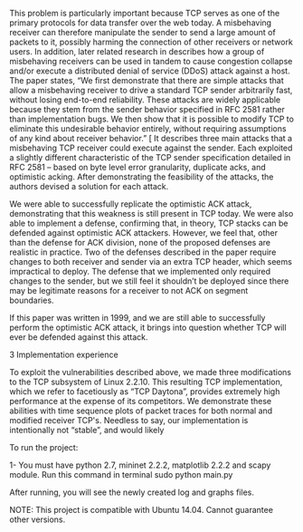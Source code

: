 This problem is particularly important because TCP serves as one of the primary protocols for data transfer over the web today. 
A misbehaving receiver can therefore manipulate the sender to send a large amount of packets to it, possibly harming the connection of other receivers or network users. 
In addition, later related research in describes how a group of misbehaving receivers can be used in tandem to cause congestion collapse and/or execute a distributed denial of service (DDoS) attack against a host.
The paper states, “We first demonstrate that there are simple attacks that allow a misbehaving receiver to drive a standard TCP sender arbitrarily fast, without losing end-to-end reliability. 
These attacks are widely applicable because they stem from the sender behavior specified in RFC 2581 rather than implementation bugs. 
We then show that it is possible to modify TCP to eliminate this undesirable behavior entirely, without requiring assumptions of any kind about receiver behavior.” [
It describes three main attacks that a misbehaving TCP receiver could execute against the sender. Each exploited a slightly different characteristic of the TCP sender specification detailed in RFC 2581 – based on byte level error granularity, duplicate acks, and optimistic acking. After demonstrating the feasibility of the attacks, the authors devised a solution for each attack.

We were able to successfully replicate the optimistic ACK attack, demonstrating that this weakness is still present in TCP today. 
We were also able to implement a defense, confirming that, in theory, TCP stacks can be defended against optimistic ACK attackers. 
However, we feel that, other than the defense for ACK division, none of the proposed defenses are realistic in practice. 
Two of the defenses described in the paper require changes to both receiver and sender via an extra TCP header, which seems impractical to deploy. 
The defense that we implemented only required changes to the sender, but we still feel it shouldn’t be deployed since there may be legitimate reasons for a receiver to not ACK on segment boundaries.

If this paper was written in 1999, and we are still able to successfully perform the optimistic ACK attack, it brings into question whether TCP will ever be defended against this attack.

3 Implementation experience

To exploit the vulnerabilities described above, we made three modifications to the TCP subsystem of Linux 2.2.10. This resulting
TCP implementation, which we refer to facetiously as “TCP Daytona”, provides extremely high performance at the expense of its
competitors. We demonstrate these abilities with time sequence
plots of packet traces for both normal and modified receiver TCP's.
Needless to say, our implementation is intentionally not “stable”,
and would likely

To run the project:

1- You must have python 2.7, mininet 2.2.2, matplotlib 2.2.2 and scapy module.
Run this command in terminal
sudo python main.py 

After running, you will see the newly created log and graphs files.

NOTE: This project is compatible with Ubuntu 14.04. Cannot guarantee other versions. 

